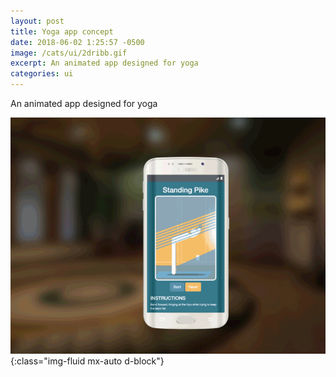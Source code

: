 ```yaml
---
layout: post
title: Yoga app concept
date: 2018-06-02 1:25:57 -0500
image: /cats/ui/2dribb.gif
excerpt: An animated app designed for yoga
categories: ui
---
```



An animated app designed for yoga

![image-title-here](/assets/img/cats/ui/2dribb.gif){:class="img-fluid mx-auto d-block"}
